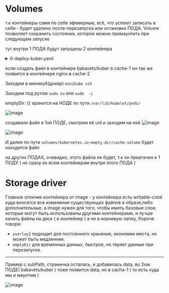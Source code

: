 # Volumes
т.к контейнеры сами по себе эфемерные, всё, что успеют записать в себя - будет удалено после перезапуска или остановки ПОДА, Volume позволяет сохранить состояние, которое можно примаунтить при следующем запуске

тут внутри 1 ПОДА будут запущены 2 контейнера
<details> <summary>0-deploy-kuber.yaml</summary>

```
apiVersion: apps/v1
kind: Deployment
metadata:
  name: kuber
  labels:
    app: kuber
spec:
  replicas: 3
  selector:
    matchLabels:
      app: http-server
  template:
    metadata:
      labels:
        app: http-server
    spec:
      containers:
      - name: kuber-app-1
        image: bakavets/kuber
        ports:
        - containerPort: 8000
        volumeMounts:
        - mountPath: /cache-1          # будет создана директория cache-2, куда мы хотим вмаунтить в bakavets/kuber
          name: cache-volume           # должно совпадать с name в nginx
      - name: nginx
        image: nginx
        ports:
        - containerPort: 80
        volumeMounts:
        #- mountPath: /usr/share/nginx/html/data  # если это раскомментить, то кубер накладывает этот маунт поверх существующего и тем самым удалит стартовую страничку nginx
        - mountPath: /cache-2                     # будет создана директория cache-2, куда мы хотим вмаунтить в nginx ( 'emptyDir')
          name: cache-volume                      # должно совпадать с name в bakavets/kuber
         # subPath: data                          # чтобы не затирать данные, как в примере с mountPath выше, можно указывать subPath, и тогда просто создаст новую директорию
      volumes:
      - name: cache-volume
        emptyDir: {}   # позволяет выделить ПОДАМ дисковое пространство на НОДЕ, где будут запускаться ПОДЫ

```
</details>

если создать файл в контейнере bakavets/kuber в cache-1 он так же появится в контейнере nginx в cache-2

Заходим в миникуб(докер) ```minikube ssh```

Заходим под рутом ```sudo su``` или ```sudo  -i```

emptyDir: {} хранится на НОДЕ по пути ``` /var/lib/kubelet/pods/ ```

![image](https://github.com/user-attachments/assets/f1f80c05-a34d-4494-aff0-4780e7cef03a)

создавали файл в 1ой ПОДЕ, смотрим её uid и заходим на неё
![image](https://github.com/user-attachments/assets/ae06ddbb-ebdb-4aa3-a2bc-ce20e5644a21)

![image](https://github.com/user-attachments/assets/173d47f6-b371-493f-9692-c05674e3df47)

И далее по пути ```volumes/kubernetes.io~empty-dir/cache-volume``` будет находится файл

на других ПОДАХ, очевидно, этого файла не будет, т.к он приатачен к 1 ПОДУ ( но сразу ко всем контейнерам внутри этого ПОДА )

# Storage driver

Главное отличие контейнера от image - у контейнера есть writable-слой куда вносятся все изменения существующих файлов в образе,либо дополнительные, а image нужен для того, чтобы иметь базовые слои, которые могут быть использованы другими контейнерами, и лучше качать файлы на диск ( в контейнер ) а не в корневую папку, Короче говоря:

* `overlay2` подходит для постоянного хранения, экономии места, но может быть медленнее.
* `emptyDir` для временных данных, быстрое, но теряет данные при перезапуске.
---
Пример с subPath, страничка осталась, и добавилась data, во 2ом ПОДЕ( bakavets/kuber ) тоже появится data, но в cacha-1 ( то есть куда мы и маунтим )

![image](https://github.com/user-attachments/assets/cbdca2dc-4eed-4c96-a1aa-ce019842d000)
